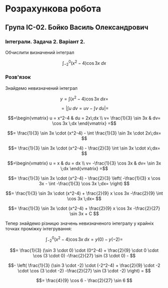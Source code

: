 # Розрахункова робота

## Група ІС-02. Бойко Василь Олександрович

### Інтеграли. Задача 2. Варіант 2.

Обчислити визначений інтеграл

$$\int_{-2}^0 (x^2-4)\cos3x \; dx
$$

### Розв'язок

Знайдемо невизначений інтеграл

$$y=\int (x^2-4)\cos3x \; dx =
$$

$$=\left|\int u \; dv = uv - \int v \; du \right|=
$$


$$=\begin{vmatrix}
   u = x^2-4 & du = 2x\;dx \\
   v= \frac{1}{3} \sin 3x & dv= \cos 3x \;dx
\end{vmatrix}
=$$

$$= \frac{1}{3} \sin 3x \cdot (x^2-4) - \int \frac{1}{3} \sin 3x \cdot 2x\;dx=
$$

$$= \frac{1}{3} \sin 3x \cdot (x^2-4) -  \frac{2}{3} \int \sin 3x \cdot x\;dx=
$$

$$=\begin{vmatrix}
   u = x & du = dx \\
   v= -\frac{1}{3} \cos 3x & dv= \sin 3x \;dx
\end{vmatrix}
=$$

$$= \frac{1}{3} \sin 3x \cdot (x^2-4) -  \frac{2}{3} \left( 
-\frac{1}{3} x \cos 3x - \int -\frac{1}{3} \cos 3x \;dx=
\right)
$$

$$= \frac{1}{3} \sin 3x \cdot (x^2-4) + \frac{2}{9} x \cos 3x -\frac{2}{9}  \int \cos 3x \;dx=
$$

$$= \frac{1}{3} \sin 3x \cdot (x^2-4) + \frac{2}{9} x \cos 3x -\frac{2}{27}  \sin 3x + C
$$

Тепер знайдемо різницю значень невизначеного інтегралу у крайніх точках проміжку інтегрування:

$$\int_{-2}^0 (x^2-4)\cos3x \; dx = y(0) - y(-2) = 
$$

$$= \frac{1}{3} (\sin 3 \cdot 0) \cdot (0^2-4) + \frac{2}{9} \cdot 0 \cdot \cos (3 \cdot 0) -\frac{2}{27}  \sin (3 \cdot 0) -
$$

$$- \left( \frac{1}{3} (\sin 3 \cdot -2) \cdot (-2^2-4) + \frac{2}{9} \cdot -2 \cdot \cos (3 \cdot -2) -\frac{2}{27}  \sin (3 \cdot -2) \right) =
$$

$$= \frac{4}{9} \cos 6 - \frac{2}{27}  \sin 6
$$

$$
$$